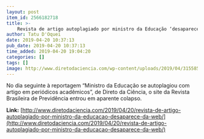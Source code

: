 ```yaml
---
layout: post
item_id: 2566182718
title: >-
    Revista de artigo autoplagiado por ministro da Educação ‘desaparece’ da web
author: Tatu D'Oquei
date: 2019-04-20 10:37:13
pub_date: 2019-04-20 10:37:13
time_added: 2019-04-20 19:04:20
categories: []
tags: []
image: http://www.diretodaciencia.com/wp-content/uploads/2019/04/31558507967_808edca66a_o.jpg
---
```


No dia seguinte à reportagem “Ministro da Educação se autoplagiou com artigo em periódicos acadêmicos”, de Direto da Ciência, o site da Revista Brasileira de Previdência entrou em aparente colapso.

**Link:** [http://www.diretodaciencia.com/2019/04/20/revista-de-artigo-autoplagiado-por-ministro-da-educacao-desaparece-da-web/](http://www.diretodaciencia.com/2019/04/20/revista-de-artigo-autoplagiado-por-ministro-da-educacao-desaparece-da-web/)


